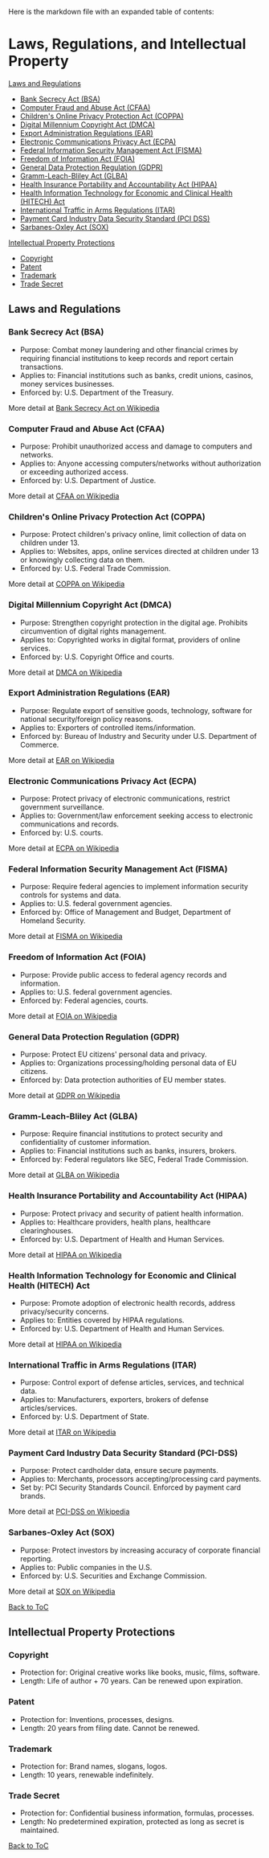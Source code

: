 Here is the markdown file with an expanded table of contents:

# Laws, Regulations, and Intellectual Property 

[Laws and Regulations](#laws-and-regulations)

- [Bank Secrecy Act (BSA)](#bank-secrecy-act-bsa)
- [Computer Fraud and Abuse Act (CFAA)](#computer-fraud-and-abuse-act-cfaa)
- [Children's Online Privacy Protection Act (COPPA)](#childrens-online-privacy-protection-act-coppa)  
- [Digital Millennium Copyright Act (DMCA)](#digital-millennium-copyright-act-dmca)
- [Export Administration Regulations (EAR)](#export-administration-regulations-ear)
- [Electronic Communications Privacy Act (ECPA)](#electronic-communications-privacy-act-ecpa) 
- [Federal Information Security Management Act (FISMA)](#federal-information-security-management-act-fisma)
- [Freedom of Information Act (FOIA)](#freedom-of-information-act-foia)
- [General Data Protection Regulation (GDPR)](#general-data-protection-regulation-gdpr) 
- [Gramm-Leach-Bliley Act (GLBA)](#gramm-leach-bliley-act-glba)
- [Health Insurance Portability and Accountability Act (HIPAA)](#health-insurance-portability-and-accountability-act-hipaa)
- [Health Information Technology for Economic and Clinical Health (HITECH) Act](#health-information-technology-for-economic-and-clinical-health-hitech-act)
- [International Traffic in Arms Regulations (ITAR)](#international-traffic-in-arms-regulations-itar) 
- [Payment Card Industry Data Security Standard (PCI DSS)](#payment-card-industry-data-security-standard-pci-dss)
- [Sarbanes-Oxley Act (SOX)](#sarbanes-oxley-act-sox)

[Intellectual Property Protections](#intellectual-property-protections)

- [Copyright](#copyright)
- [Patent](#patent)  
- [Trademark](#trademark)
- [Trade Secret](#trade-secret)

## Laws and Regulations

### Bank Secrecy Act (BSA)

- Purpose: Combat money laundering and other financial crimes by requiring financial institutions to keep records and report certain transactions. 
- Applies to: Financial institutions such as banks, credit unions, casinos, money services businesses.
- Enforced by: U.S. Department of the Treasury.

More detail at [Bank Secrecy Act on Wikipedia](https://en.wikipedia.org/wiki/Bank_Secrecy_Act)

### Computer Fraud and Abuse Act (CFAA)

- Purpose: Prohibit unauthorized access and damage to computers and networks.
- Applies to: Anyone accessing computers/networks without authorization or exceeding authorized access.
- Enforced by: U.S. Department of Justice.

More detail at [CFAA on Wikipedia](https://en.wikipedia.org/wiki/Computer_Fraud_and_Abuse_Act)

### Children's Online Privacy Protection Act (COPPA) 

- Purpose: Protect children's privacy online, limit collection of data on children under 13.
- Applies to: Websites, apps, online services directed at children under 13 or knowingly collecting data on them.
- Enforced by: U.S. Federal Trade Commission.

More detail at [COPPA on Wikipedia](https://en.wikipedia.org/wiki/Children's_Online_Privacy_Protection_Act)

### Digital Millennium Copyright Act (DMCA)

- Purpose: Strengthen copyright protection in the digital age. Prohibits circumvention of digital rights management.
- Applies to: Copyrighted works in digital format, providers of online services. 
- Enforced by: U.S. Copyright Office and courts.

More detail at [DMCA on Wikipedia](https://en.wikipedia.org/wiki/Digital_Millennium_Copyright_Act)

### Export Administration Regulations (EAR)

- Purpose: Regulate export of sensitive goods, technology, software for national security/foreign policy reasons.  
- Applies to: Exporters of controlled items/information.
- Enforced by: Bureau of Industry and Security under U.S. Department of Commerce.

More detail at [EAR on Wikipedia](https://en.wikipedia.org/wiki/Export_Administration_Regulations)

### Electronic Communications Privacy Act (ECPA)

- Purpose: Protect privacy of electronic communications, restrict government surveillance.
- Applies to: Government/law enforcement seeking access to electronic communications and records.
- Enforced by: U.S. courts.

More detail at [ECPA on Wikipedia](https://en.wikipedia.org/wiki/Electronic_Communications_Privacy_Act)

### Federal Information Security Management Act (FISMA)

- Purpose: Require federal agencies to implement information security controls for systems and data.
- Applies to: U.S. federal government agencies.  
- Enforced by: Office of Management and Budget, Department of Homeland Security.

More detail at [FISMA on Wikipedia](https://en.wikipedia.org/wiki/Federal_Information_Security_Management_Act_of_2002)

### Freedom of Information Act (FOIA)

- Purpose: Provide public access to federal agency records and information.
- Applies to: U.S. federal government agencies.
- Enforced by: Federal agencies, courts.

More detail at [FOIA on Wikipedia](https://en.wikipedia.org/wiki/Freedom_of_Information_Act_(United_States))

### General Data Protection Regulation (GDPR)

- Purpose: Protect EU citizens' personal data and privacy.  
- Applies to: Organizations processing/holding personal data of EU citizens.
- Enforced by: Data protection authorities of EU member states.

More detail at [GDPR on Wikipedia](https://en.wikipedia.org/wiki/General_Data_Protection_Regulation)

### Gramm-Leach-Bliley Act (GLBA)

- Purpose: Require financial institutions to protect security and confidentiality of customer information.
- Applies to: Financial institutions such as banks, insurers, brokers.  
- Enforced by: Federal regulators like SEC, Federal Trade Commission.

More detail at [GLBA on Wikipedia](https://en.wikipedia.org/wiki/Gramm%E2%80%93Leach%E2%80%93Bliley_Act)

### Health Insurance Portability and Accountability Act (HIPAA) 

- Purpose: Protect privacy and security of patient health information. 
- Applies to: Healthcare providers, health plans, healthcare clearinghouses.
- Enforced by: U.S. Department of Health and Human Services.

More detail at [HIPAA on Wikipedia](https://en.wikipedia.org/wiki/Health_Insurance_Portability_and_Accountability_Act)

### Health Information Technology for Economic and Clinical Health (HITECH) Act

- Purpose: Promote adoption of electronic health records, address privacy/security concerns.
- Applies to: Entities covered by HIPAA regulations.  
- Enforced by: U.S. Department of Health and Human Services.

More detail at [HIPAA on Wikipedia](https://en.wikipedia.org/wiki/Health_Information_Technology_for_Economic_and_Clinical_Health_Act)

### International Traffic in Arms Regulations (ITAR)

- Purpose: Control export of defense articles, services, and technical data.
- Applies to: Manufacturers, exporters, brokers of defense articles/services.  
- Enforced by: U.S. Department of State.

More detail at [ITAR on Wikipedia](https://en.wikipedia.org/wiki/International_Traffic_in_Arms_Regulations)

### Payment Card Industry Data Security Standard (PCI-DSS) 

- Purpose: Protect cardholder data, ensure secure payments.
- Applies to: Merchants, processors accepting/processing card payments.
- Set by: PCI Security Standards Council. Enforced by payment card brands.  

More detail at [PCI-DSS on Wikipedia](https://en.wikipedia.org/wiki/Payment_Card_Industry_Data_Security_Standard)

### Sarbanes-Oxley Act (SOX)

- Purpose: Protect investors by increasing accuracy of corporate financial reporting.
- Applies to: Public companies in the U.S.
- Enforced by: U.S. Securities and Exchange Commission.

More detail at [SOX on Wikipedia](https://en.wikipedia.org/wiki/Sarbanes%E2%80%93Oxley_Act)

[Back to ToC](#laws-regulations-and-intellectual-property)

## Intellectual Property Protections

### Copyright

- Protection for: Original creative works like books, music, films, software. 
- Length: Life of author + 70 years. Can be renewed upon expiration.

### Patent

- Protection for: Inventions, processes, designs.
- Length: 20 years from filing date. Cannot be renewed.

### Trademark 

- Protection for: Brand names, slogans, logos.
- Length: 10 years, renewable indefinitely.

### Trade Secret

- Protection for: Confidential business information, formulas, processes.  
- Length: No predetermined expiration, protected as long as secret is maintained.

[Back to ToC](#laws-regulations-and-intellectual-property)